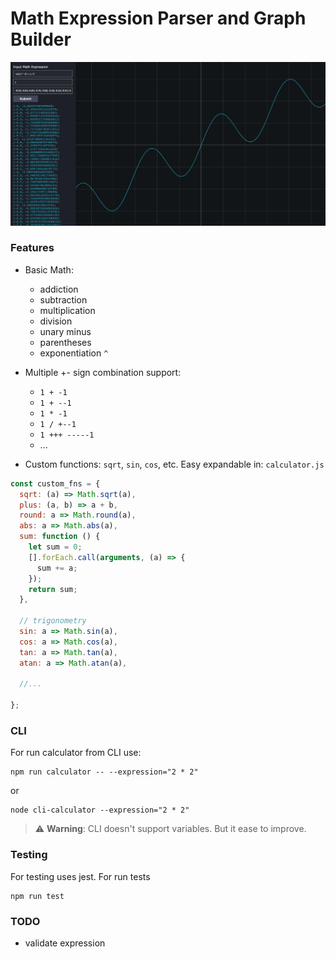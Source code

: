 # Math Expression Parser and Graph Builder

![demo screenshot](./demo-pic.jpg "Math Expression Parser and Graph Builder")

### Features
- Basic Math: 
    - addiction
    - subtraction
    - multiplication
    - division
    - unary minus
    - parentheses
    - exponentiation `^`

- Multiple +- sign combination support: 
    - `1 + -1`
    - `1 + --1`
    - `1 * -1`
    - `1 / +--1`
    - `1 +++ -----1`
    - ...
- Custom functions: `sqrt`, `sin`, `cos`, etc. Easy expandable in: `calculator.js`

```javascript
const custom_fns = {
  sqrt: (a) => Math.sqrt(a),
  plus: (a, b) => a + b,
  round: a => Math.round(a),
  abs: a => Math.abs(a),
  sum: function () {
    let sum = 0;
    [].forEach.call(arguments, (a) => {
      sum += a;
    });
    return sum;
  },

  // trigonometry
  sin: a => Math.sin(a),
  cos: a => Math.cos(a),
  tan: a => Math.tan(a),
  atan: a => Math.atan(a),

  //...

};
```
    
### CLI
For run calculator from CLI use:
```
npm run calculator -- --expression="2 * 2"
```
or
```
node cli-calculator --expression="2 * 2"
```
> ⚠️ **Warning**: CLI doesn't support variables. But it ease to improve.

### Testing
For testing uses jest. For run tests

```
npm run test
```

### TODO 
- validate expression
